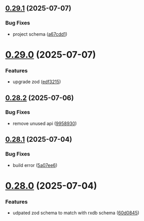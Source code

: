 ## [0.29.1](https://github.com/incmixlabs/utils/compare/v0.29.0...v0.29.1) (2025-07-07)


### Bug Fixes

* project schema ([a67cdd1](https://github.com/incmixlabs/utils/commit/a67cdd16ccda13572fbbf39c92c29c284b33b4f5))



# [0.29.0](https://github.com/incmixlabs/utils/compare/v0.28.2...v0.29.0) (2025-07-07)


### Features

* upgrade zod ([edf3215](https://github.com/incmixlabs/utils/commit/edf3215a33cf77c2df13cef1449a349aa609de7c))



## [0.28.2](https://github.com/incmixlabs/utils/compare/v0.28.1...v0.28.2) (2025-07-06)


### Bug Fixes

* remove unused api ([9958930](https://github.com/incmixlabs/utils/commit/9958930aea322cc75bb8a7e572e3afe89017417f))



## [0.28.1](https://github.com/incmixlabs/utils/compare/v0.28.0...v0.28.1) (2025-07-04)


### Bug Fixes

* build error ([5a07ee6](https://github.com/incmixlabs/utils/commit/5a07ee6557b0ff0afb280be5076f10db43178416))



# [0.28.0](https://github.com/incmixlabs/utils/compare/v0.27.5...v0.28.0) (2025-07-04)


### Features

* udpated zod schema to match with rxdb schema ([60d0845](https://github.com/incmixlabs/utils/commit/60d0845456d75e8d4a31649999576c48123a78b4))



